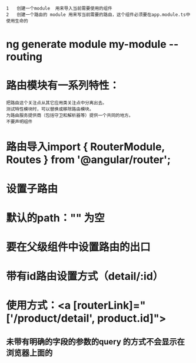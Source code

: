 
    1   创建一个module  用来导入当前需要使用的组件
    2   创建一个路由的 module 用来写当前需要的路由，这个组件必须要在app.module.ts中使用生命的
#  ng generate module my-module --routing    


# 路由模块有一系列特性：
    把路由这个关注点从其它应用类关注点中分离出去。
    测试特性模块时，可以替换或移除路由模块。
    为路由服务提供商（包括守卫和解析器等）提供一个共同的地方。
    不要声明组件 
#  路由导入import { RouterModule, Routes } from '@angular/router';
# 设置子路由
   #  默认的path："" 为空
   # 要在父级组件中设置路由的出口
   # 带有id路由设置方式（detail/:id）
# 使用方式：<a [routerLink]="['/product/detail', product.id]"></a>
   ## 未带有明确的字段的参数的query 的方式不会显示在浏览器上面的